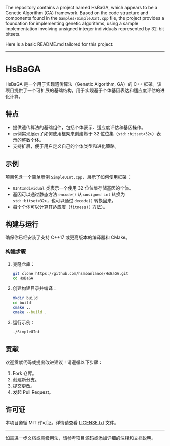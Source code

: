 The repository contains a project named HsBaGA, which appears to be a Genetic Algorithm (GA) framework. Based on the code structure and components found in the `Samples/SimpleUInt.cpp` file, the project provides a foundation for implementing genetic algorithms, using a sample implementation involving unsigned integer individuals represented by 32-bit bitsets.

Here is a basic README.md tailored for this project:

---

# HsBaGA

HsBaGA 是一个用于实现遗传算法（Genetic Algorithm, GA）的 C++ 框架。该项目提供了一个可扩展的基础结构，用于实现基于个体基因表达和适应度评估的进化计算。

## 特点

- 提供遗传算法的基础组件，包括个体表示、适应度评估和基因操作。
- 示例实现展示了如何使用框架来创建基于 32 位位集（`std::bitset<32>`）表示的整数个体。
- 支持扩展，便于用户定义自己的个体类型和进化策略。

## 示例

项目包含一个简单示例 `SimpleUInt.cpp`，展示了如何使用框架：

- `UIntIndividual` 类表示一个使用 32 位位集存储基因的个体。
- 基因可以通过静态方法 `encode()` 从 `unsigned int` 转换为 `std::bitset<32>`，也可以通过 `decode()` 转换回来。
- 每个个体可以计算其适应度（`fitness()` 方法）。

## 构建与运行

确保你已经安装了支持 C++17 或更高版本的编译器和 CMake。

### 构建步骤

1. 克隆仓库：
   ```bash
   git clone https://github.com/hsmbanlance/HsBaGA.git
   cd HsBaGA
   ```

2. 创建构建目录并编译：
   ```bash
   mkdir build
   cd build
   cmake ..
   cmake --build .
   ```

3. 运行示例：
   ```bash
   ./SimpleUInt
   ```

## 贡献

欢迎贡献代码或提出改进建议！请遵循以下步骤：

1. Fork 仓库。
2. 创建新分支。
3. 提交更改。
4. 发起 Pull Request。

## 许可证

本项目遵循 MIT 许可证。详情请查看 [LICENSE.txt](LICENSE.txt) 文件。

--- 

如需进一步文档或高级用法，请参考项目源码或添加详细的注释和文档说明。
